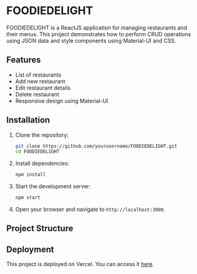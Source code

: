 # FOODIEDELIGHT

FOODIEDELIGHT is a ReactJS application for managing restaurants and their menus. This project demonstrates how to perform CRUD operations using JSON data and style components using Material-UI and CSS.

## Features

- List of restaurants
- Add new restaurant
- Edit restaurant details
- Delete restaurant
- Responsive design using Material-UI

## Installation

1. Clone the repository:

    ```sh
    git clone https://github.com/yourusername/FOODIEDELIGHT.git
    cd FOODIEDELIGHT
    ```

2. Install dependencies:

    ```sh
    npm install
    ```

3. Start the development server:

    ```sh
    npm start
    ```

4. Open your browser and navigate to `http://localhost:3000`.

## Project Structure

## Deployment

This project is deployed on Vercel. You can access it [here](https://foodiedelight-seven.vercel.app/).
